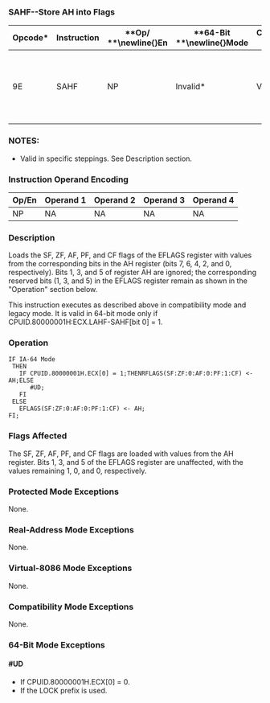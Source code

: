 ### SAHF--Store AH into Flags


|**Opcode***|**Instruction**|**Op/ **\newline{}**En**|**64-Bit **\newline{}**Mode**|**Compat/**\newline{}**Leg Mode**|**Description**|
|-----------|---------------|------------------------|-----------------------------|---------------------------------|---------------|
|9E|SAHF|NP|Invalid*|Valid|Loads SF, ZF, AF, PF, and CF from AH into EFLAGS register.|
### NOTES:


* Valid in specific steppings. See Description section.

### Instruction Operand Encoding


|Op/En|Operand 1|Operand 2|Operand 3|Operand 4|
|-----|---------|---------|---------|---------|
|NP|NA|NA|NA|NA|
### Description


Loads the SF, ZF, AF, PF, and CF flags of the EFLAGS register with values from the corresponding bits in the AH register (bits 7, 6, 4, 2, and 0, respectively). Bits 1, 3, and 5 of register AH are ignored; the corresponding reserved bits (1, 3, and 5) in the EFLAGS register remain as shown in the "Operation" section below.

This instruction executes as described above in compatibility mode and legacy mode. It is valid in 64-bit mode only if CPUID.80000001H:ECX.LAHF-SAHF[bit 0] = 1.


### Operation

```info-verb
IF IA-64 Mode
 THEN
   IF CPUID.80000001H.ECX[0] = 1;THENRFLAGS(SF:ZF:0:AF:0:PF:1:CF) <- AH;ELSE
      #UD;
   FI
 ELSE
   EFLAGS(SF:ZF:0:AF:0:PF:1:CF) <- AH;
FI;
```
### Flags Affected


The SF, ZF, AF, PF, and CF flags are loaded with values from the AH register. Bits 1, 3, and 5 of the EFLAGS register are unaffected, with the values remaining 1, 0, and 0, respectively.


### Protected Mode Exceptions



None.


### Real-Address Mode Exceptions



None.


### Virtual-8086 Mode Exceptions



None.


### Compatibility Mode Exceptions



None.


### 64-Bit Mode Exceptions

#### #UD
* If CPUID.80000001H.ECX[0] = 0.
* If the LOCK prefix is used.
